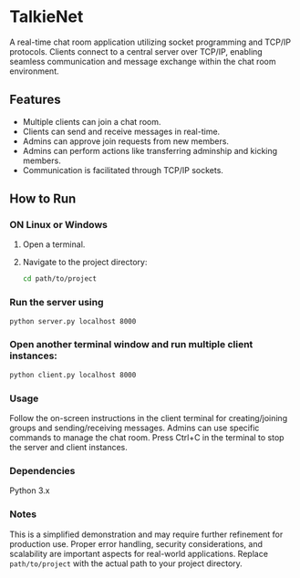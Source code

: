 # TalkieNet
A real-time chat room application utilizing socket programming and TCP/IP protocols. Clients connect to a central server over TCP/IP, enabling seamless communication and message exchange within the chat room environment.

## Features

- Multiple clients can join a chat room.
- Clients can send and receive messages in real-time.
- Admins can approve join requests from new members.
- Admins can perform actions like transferring adminship and kicking members.
- Communication is facilitated through TCP/IP sockets.

## How to Run

###  ON Linux or Windows 

1. Open a terminal.

2. Navigate to the project directory:
   ```bash
   cd path/to/project
   
   ```
### Run the server using
   ```bash
   python server.py localhost 8000
   
   ```
### Open another terminal window and run multiple client instances:
   ```bash
   python client.py localhost 8000
   
   ```

### Usage
Follow the on-screen instructions in the client terminal for creating/joining groups and sending/receiving messages.
Admins can use specific commands to manage the chat room.
Press Ctrl+C in the terminal to stop the server and client instances.


### Dependencies
Python 3.x

### Notes
This is a simplified demonstration and may require further refinement for production use.
Proper error handling, security considerations, and scalability are important aspects for real-world applications.
Replace `path/to/project` with the actual path to your project directory.
